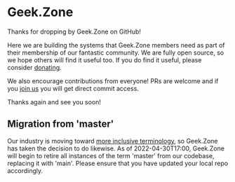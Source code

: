 # Geek.Zone
Thanks for dropping by Geek.Zone on GitHub!

Here we are building the systems that Geek.Zone members need as part of their membership of our fantastic community. We are fully open source, so we hope others will find it useful too. If you do find it useful, please consider [donating](http://geek.zone/donate).

We also encourage contributions from everyone! PRs are welcome and if you [join us](http://geek.zone/join) you will get direct commit access.

Thanks again and see you soon!

## Migration from 'master'

Our industry is moving toward [more inclusive terminology](https://sfconservancy.org/news/2020/jun/23/gitbranchname/), so Geek.Zone has taken the decision to do likewise. As of 2022-04-30T17:00, Geek.Zone will begin to retire all instances of the term 'master' from our codebase, replacing it with 'main'. Please ensure that you have updated your local repo accordingly.
